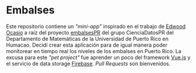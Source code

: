 # Embalses 
Este repositorio contiene un *"mini-app"* inspirado en el trabajo de [Edwood Ocasio](https://github.com/eocasio/embalses) a raíz del proyecto [embalsesPR](https://github.com/mecobi/EmbalsesPR) del grupo CienciaDatosPR del Departamento de Matemáticas de la Universidad de Puerto Rico en Humacao. Decidí crear esta aplicación para de igual manera poder monitorear en tiempo real los niveles de los embalses en Puerto Rico. La excusa para este *"pet project"* fue aprender un poco del framework [Vue.js](http://vuejs.org/) y el servicio de data storage [Firebase](https://www.firebase.com/). *Pull Requests* son bienvenidos.